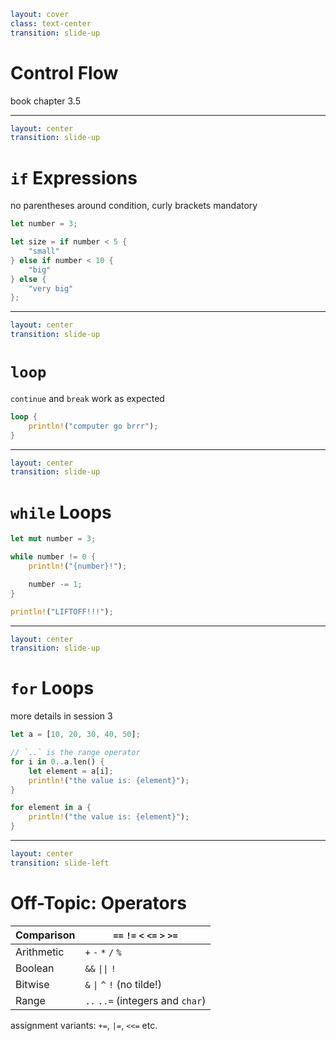 ```yaml
layout: cover
class: text-center
transition: slide-up
```

# Control Flow

book chapter 3.5

---

```yaml
layout: center
transition: slide-up
```

# `if` Expressions

no parentheses around condition, curly brackets mandatory

```rust
let number = 3;

let size = if number < 5 {
    "small"
} else if number < 10 {
    "big"
} else {
    "very big"
};
```

---

```yaml
layout: center
transition: slide-up
```

# `loop`

`continue` and `break` work as expected

```rust
loop {
    println!("computer go brrr");
}
```

---

```yaml
layout: center
transition: slide-up
```

# `while` Loops

```rust {3,7|all}
let mut number = 3;

while number != 0 {
    println!("{number}!");

    number -= 1;
}

println!("LIFTOFF!!!");
```

---

```yaml
layout: center
transition: slide-up
```

# `for` Loops

more details in session 3

```rust {1,4-7|1,9-11|all}
let a = [10, 20, 30, 40, 50];

// `..` is the range operator
for i in 0..a.len() {
    let element = a[i];
    println!("the value is: {element}");
}

for element in a {
    println!("the value is: {element}");
}
```

---

```yaml
layout: center
transition: slide-left
```

# Off-Topic: Operators

| Comparison | `==` `!=` `<` `<=` `>` `>=` |
| --- | --- |
| Arithmetic | `+` `-` `*` `/` `%` |
| Boolean | `&&` `\|\|` `!` |
| Bitwise | `&` `\|` `^` `!` (no tilde!) |
| Range | `..` `..=` (integers and `char`) |

assignment variants: `+=`, `|=`, `<<=` etc.
